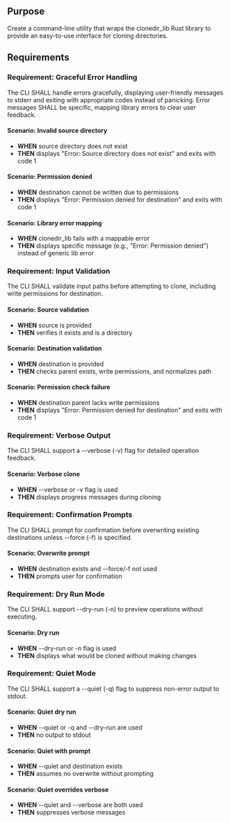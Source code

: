 ## Purpose
Create a command-line utility that wraps the clonedir_lib Rust library to provide an easy-to-use interface for cloning directories.
## Requirements
### Requirement: Graceful Error Handling
The CLI SHALL handle errors gracefully, displaying user-friendly messages to stderr and exiting with appropriate codes instead of panicking. Error messages SHALL be specific, mapping library errors to clear user feedback.

#### Scenario: Invalid source directory
- **WHEN** source directory does not exist
- **THEN** displays "Error: Source directory does not exist" and exits with code 1

#### Scenario: Permission denied
- **WHEN** destination cannot be written due to permissions
- **THEN** displays "Error: Permission denied for destination" and exits with code 1

#### Scenario: Library error mapping
- **WHEN** clonedir_lib fails with a mappable error
- **THEN** displays specific message (e.g., "Error: Permission denied") instead of generic lib error

### Requirement: Input Validation
The CLI SHALL validate input paths before attempting to clone, including write permissions for destination.

#### Scenario: Source validation
- **WHEN** source is provided
- **THEN** verifies it exists and is a directory

#### Scenario: Destination validation
- **WHEN** destination is provided
- **THEN** checks parent exists, write permissions, and normalizes path

#### Scenario: Permission check failure
- **WHEN** destination parent lacks write permissions
- **THEN** displays "Error: Permission denied for destination" and exits with code 1

### Requirement: Verbose Output
The CLI SHALL support a --verbose (-v) flag for detailed operation feedback.

#### Scenario: Verbose clone
- **WHEN** --verbose or -v flag is used
- **THEN** displays progress messages during cloning

### Requirement: Confirmation Prompts
The CLI SHALL prompt for confirmation before overwriting existing destinations unless --force (-f) is specified.

#### Scenario: Overwrite prompt
- **WHEN** destination exists and --force/-f not used
- **THEN** prompts user for confirmation

### Requirement: Dry Run Mode
The CLI SHALL support --dry-run (-n) to preview operations without executing.

#### Scenario: Dry run
- **WHEN** --dry-run or -n flag is used
- **THEN** displays what would be cloned without making changes

### Requirement: Quiet Mode
The CLI SHALL support a --quiet (-q) flag to suppress non-error output to stdout.

#### Scenario: Quiet dry run
- **WHEN** --quiet or -q and --dry-run are used
- **THEN** no output to stdout

#### Scenario: Quiet with prompt
- **WHEN** --quiet and destination exists
- **THEN** assumes no overwrite without prompting

#### Scenario: Quiet overrides verbose
- **WHEN** --quiet and --verbose are both used
- **THEN** suppresses verbose messages

